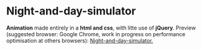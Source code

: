 # Night-and-day-simulator 

<strong>Animation</strong> made entirely in a <strong>html and css</strong>, with litte use of <strong>jQuery</strong>. Preview (suggested browser: Google Chrome, work in progress on performance optimisation at others browsers): <a href="https://michaldec1984.github.io/Night-and-day-simulator/">Night-and-day-simulator.</a>


